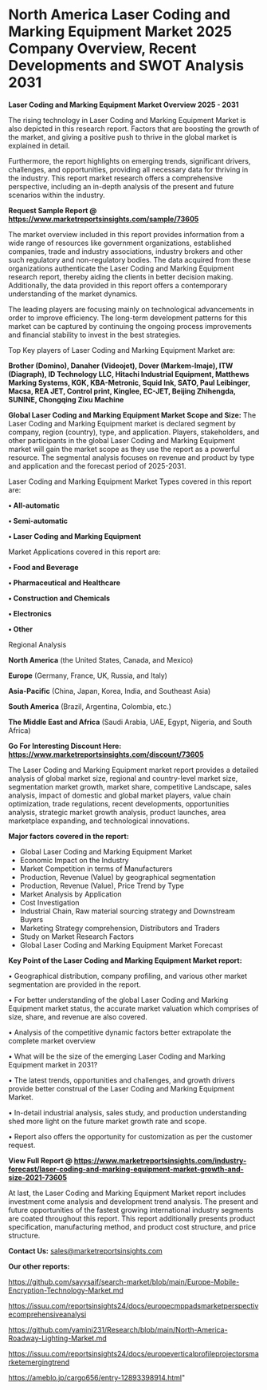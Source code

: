 # North America Laser Coding and Marking Equipment Market 2025 Company Overview, Recent Developments and SWOT Analysis 2031

<Strong> Laser Coding and Marking Equipment Market Overview 2025 - 2031</strong>

The rising technology in Laser Coding and Marking Equipment Market is also depicted in this research report. Factors that are boosting the growth of the market, and giving a positive push to thrive in the global market is explained in detail.

Furthermore, the report highlights on emerging trends, significant drivers, challenges, and opportunities, providing all necessary data for thriving in the industry. This report market research offers a comprehensive perspective, including an in-depth analysis of the present and future scenarios within the industry.

<strong>Request Sample Report @ <a href=https://www.marketreportsinsights.com/sample/73605>https://www.marketreportsinsights.com/sample/73605</a></strong>

The market overview included in this report provides information from a wide range of resources like government organizations, established companies, trade and industry associations, industry brokers and other such regulatory and non-regulatory bodies. The data acquired from these organizations authenticate the Laser Coding and Marking Equipment research report, thereby aiding the clients in better decision making. Additionally, the data provided in this report offers a contemporary understanding of the market dynamics.

The leading players are focusing mainly on technological advancements in order to improve efficiency. The long-term development patterns for this market can be captured by continuing the ongoing process improvements and financial stability to invest in the best strategies.

Top Key players of Laser Coding and Marking Equipment Market are:

<strong>Brother (Domino), Danaher (Videojet), Dover (Markem-Imaje), ITW (Diagraph), ID Technology LLC, Hitachi Industrial Equipment, Matthews Marking Systems, KGK, KBA-Metronic, Squid Ink, SATO, Paul Leibinger, Macsa, REA JET, Control print, Kinglee, EC-JET, Beijing Zhihengda, SUNINE, Chongqing Zixu Machine</strong>

<strong><b>Global Laser Coding and Marking Equipment Market Scope and Size:</b></strong>
The Laser Coding and Marking Equipment market is declared segment by company, region (country), type, and application. Players, stakeholders, and other participants in the global Laser Coding and Marking Equipment market will gain the market scope as they use the report as a powerful resource. The segmental analysis focuses on revenue and product by type and application and the forecast period of 2025-2031.

Laser Coding and Marking Equipment Market Types covered in this report are:

<strong>• All-automatic

• Semi-automatic

• Laser Coding and Marking Equipment</strong>

Market Applications covered in this report are:

<strong>• Food and Beverage

• Pharmaceutical and Healthcare

• Construction and Chemicals

• Electronics

• Other</strong> 

Regional Analysis

<strong>North America</strong> (the United States, Canada, and Mexico)

<strong>Europe</strong> (Germany, France, UK, Russia, and Italy)

<strong>Asia-Pacific</strong> (China, Japan, Korea, India, and Southeast Asia)

<strong>South America</strong> (Brazil, Argentina, Colombia, etc.)

<strong>The Middle East and Africa</strong> (Saudi Arabia, UAE, Egypt, Nigeria, and South Africa)

<strong>Go For Interesting Discount Here: <a href=https://www.marketreportsinsights.com/discount/73605>https://www.marketreportsinsights.com/discount/73605</a></strong>

The Laser Coding and Marking Equipment market report provides a detailed analysis of global market size, regional and country-level market size, segmentation market growth, market share, competitive Landscape, sales analysis, impact of domestic and global market players, value chain optimization, trade regulations, recent developments, opportunities analysis, strategic market growth analysis, product launches, area marketplace expanding, and technological innovations.

<strong><b>Major factors covered in the report:</b></strong>
<ul>
  <li>Global Laser Coding and Marking Equipment Market </li>
  <li>Economic Impact on the Industry</li>
  <li>Market Competition in terms of Manufacturers</li>
  <li>Production, Revenue (Value) by geographical segmentation</li>
  <li>Production, Revenue (Value), Price Trend by Type</li>
  <li>Market Analysis by Application</li>
  <li>Cost Investigation</li>
  <li>Industrial Chain, Raw material sourcing strategy and Downstream Buyers</li>
  <li>Marketing Strategy comprehension, Distributors and Traders</li>
  <li>Study on Market Research Factors</li>
  <li>Global Laser Coding and Marking Equipment Market Forecast</li>
</ul>

<strong><b>Key Point of the Laser Coding and Marking Equipment Market report:</b></strong>

• Geographical distribution, company profiling, and various other market segmentation are provided in the report.

• For better understanding of the global Laser Coding and Marking Equipment market status, the accurate market valuation which comprises of size, share, and revenue are also covered.

• Analysis of the competitive dynamic factors better extrapolate the complete market overview

• What will be the size of the emerging Laser Coding and Marking Equipment market in 2031?

• The latest trends, opportunities and challenges, and growth drivers provide better construal of the Laser Coding and Marking Equipment Market.

• In-detail industrial analysis, sales study, and production understanding shed more light on the future market growth rate and scope.

• Report also offers the opportunity for customization as per the customer request.

<strong><b>View Full Report @ <a href=https://www.marketreportsinsights.com/industry-forecast/laser-coding-and-marking-equipment-market-growth-and-size-2021-73605>https://www.marketreportsinsights.com/industry-forecast/laser-coding-and-marking-equipment-market-growth-and-size-2021-73605</a></b></strong>


At last, the Laser Coding and Marking Equipment Market report includes investment come analysis and development trend analysis. The present and future opportunities of the fastest growing international industry segments are coated throughout this report. This report additionally presents product specification, manufacturing method, and product cost structure, and price structure.

<strong>Contact Us:</strong>
sales@marketreportsinsights.com

<strong>Our other reports:</strong>

<a href=https://github.com/sayysaif/search-market/blob/main/Europe-Mobile-Encryption-Technology-Market.md>https://github.com/sayysaif/search-market/blob/main/Europe-Mobile-Encryption-Technology-Market.md</a>

<a href=https://issuu.com/reportsinsights24/docs/europecmppadsmarketperspectivecomprehensiveanalysi>https://issuu.com/reportsinsights24/docs/europecmppadsmarketperspectivecomprehensiveanalysi</a>

<a href=https://github.com/yamini231/Research/blob/main/North-America-Roadway-Lighting-Market.md>https://github.com/yamini231/Research/blob/main/North-America-Roadway-Lighting-Market.md</a>

<a href=https://issuu.com/reportsinsights24/docs/europeverticalprofileprojectorsmarketemergingtrend>https://issuu.com/reportsinsights24/docs/europeverticalprofileprojectorsmarketemergingtrend</a>

<a href=https://ameblo.jp/cargo656/entry-12893398914.html>https://ameblo.jp/cargo656/entry-12893398914.html</a>"
